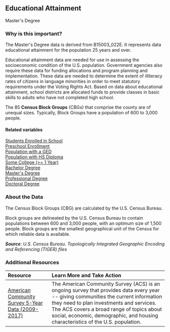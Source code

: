 ## Educational Attainment
Master's Degree

### Why is this important?
The Master's Degree data is derived from B15003_022E. It represents data educational attainment for the population 25 years and over. 

Educational attainment data are needed for use in assessing the socioeconomic condition of the U.S. population. Government agencies also require these data for funding allocations and program planning and implementation. These data are needed to determine the extent of illiteracy rates of citizens in language minorities in order to meet statutory requirements under the Voting Rights Act. Based on data about educational attainment, school districts are allocated funds to provide classes in basic skills to adults who have not completed high school.

The 85 **Census Block Groups** (CBGs) that comprise the county are of unequal sizes. Typically, Block Groups have a population of 600 to 3,000 people.

#### Related variables
<a href="javascript:void(0)" onclick="model.metricId = 'm12'">Students Enrolled in School</a>  
<a href="javascript:void(0)" onclick="model.metricId = 'm13'">Preschool Enrollment</a>  
<a href="javascript:void(0)" onclick="model.metricId = 'm37'">Population with a GED</a>  
<a href="javascript:void(0)" onclick="model.metricId = 'm38'">Population with HS Diploma</a>  
<a href="javascript:void(0)" onclick="model.metricId = 'm39'">Some College (>= 1 Year)</a>  
<a href="javascript:void(0)" onclick="model.metricId = 'm40'">Bachelor Degree</a>  
<a href="javascript:void(0)" onclick="model.metricId = 'm41'">Master's Degree</a>  
<a href="javascript:void(0)" onclick="model.metricId = 'm72'">Professional Degree</a>  
<a href="javascript:void(0)" onclick="model.metricId = 'm73'">Doctoral Degree</a>  

### About the Data
The Census Block Groups (CBG) are calculated by the U.S. Census Bureau.

Block groups are delineated by the U.S. Census Bureau to contain populations between 600 and 3,000 people, with an optimum size of 1,500 people. Block groups are the smallest geographical unit of the Census for which reliable data is available.

_**Source**: U.S. Census Bureau. Topologically Integrated Geographic Encoding and Referencing (TIGER) files_

### Additional Resources
|Resource | Learn More and Take Action | 
|:--- | :--- |
|[American Community Survey 5-Year Data (2009-2017)](https://www.census.gov/data/developers/data-sets/acs-5year.html)| The American Community Survey (ACS) is an ongoing survey that provides data every year -- giving communities the current information they need to plan investments and services. The ACS covers a broad range of topics about social, economic, demographic, and housing characteristics of the U.S. population.
